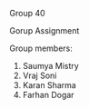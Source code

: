 Group 40

Gorup Assignment

Group members:

1. Saumya Mistry
2. Vraj Soni
3. Karan Sharma
4. Farhan Dogar
